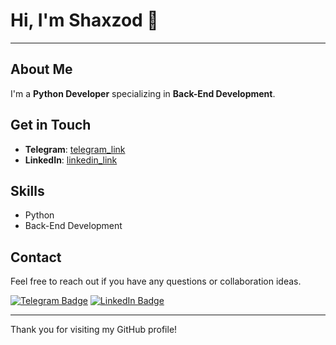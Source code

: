 # Hi, I'm Shaxzod 👋
<hr>

## About Me
I'm a **Python Developer** specializing in **Back-End Development**.

## Get in Touch
- **Telegram**: [telegram_link](https://t.me/Shaxzod_fighter)
- **LinkedIn**: [linkedin_link](https://linkedin.com/in/shaxzod-mirmuminov-a24001273)

## Skills
- Python
- Back-End Development

## Contact
Feel free to reach out if you have any questions or collaboration ideas.

[![Telegram Badge](https://img.shields.io/badge/Telegram-2CA5E0?style=for-the-badge&logo=telegram&logoColor=white)](https://t.me/Shaxzod_fighter)
[![LinkedIn Badge](https://img.shields.io/badge/LinkedIn-0A66C2?style=for-the-badge&logo=linkedin&logoColor=white)](https://linkedin.com/in/shaxzod-mirmuminov-a24001273)

<hr>
Thank you for visiting my GitHub profile!
